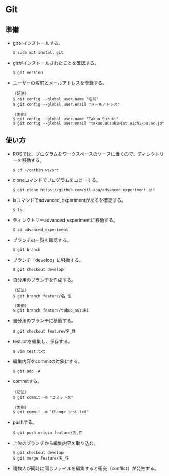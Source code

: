 # Git
## 準備
- gitをインストールする。
  ```
  $ sudo apt install git
  ```
- gitがインストールされたことを確認する。
  ```
  $ git version
  ```
- ユーザーの名前とメールアドレスを登録する。
  ```
  《記法》
  $ git config --global user.name "名前"
  $ git config --global user.email "メールアドレス"
  ```
  ```
  《実例》
  $ git config --global user.name "Takuo Suzuki"
  $ git config --global user.email "takuo.suzuki@ist.aichi-pu.ac.jp"
  ```

## 使い方
- ROSでは、プログラムをワークスペースのソースに置くので、ディレクトリーを移動する。
  ```
  $ cd ~/catkin_ws/src
  ```
- cloneコマンドでプログラムをコピーする。
  ```
  $ git clone https://github.com/stl-apu/advanced_experiment.git
  ```
- lsコマンドでadvanced_experimentがあるを確認する。
  ```
  $ ls
  ```
- ディレクトリーadvanced_experimentに移動する。
  ```
  $ cd advanced_experiment
  ```
- ブランチの一覧を確認する。
  ```
  $ git branch
  ```
- ブランチ「develop」に移動する。
  ```
  $ git checkout develop
  ```
- 自分用のブランチを作成する。
  ```
  《記法》
  $ git branch feature/名_性
  ```
  ```
  《実例》
  $ git branch feature/takuo_suzuki
  ```
- 自分用のブランチに移動する。
  ```
  $ git checkout feature/名_性
  ```
- test.txtを編集し、保存する。
  ```
  $ vim test.txt
  ```
- 編集内容をcommitの対象にする。
  ```
  $ git add -A
  ```
- commitする。
  ```
  《記法》
  $ git commit -m "コミット文"
  ```
  ```
  《実例》
  $ git commit -m "Change test.txt"
  ```
- pushする。
  ```
  $ git push origin feature/名_性
  ```
- 上位のブランチから編集内容を取り込む。
  ```
  $ git checkout develop
  $ git merge feature/名_性
  ```
- 複数人が同時に同じファイルを編集すると衝突（conflict）が発生する。
